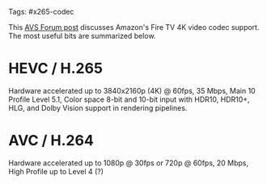 Tags: #x265-codec 

This [AVS Forum post](https://www.avsforum.com/threads/proven-approaches-for-streaming-4k-mkv-files.3054186/) discusses Amazon's Fire TV 4K video codec support.  The most useful bits are summarized below.

# HEVC / H.265
Hardware accelerated up to 3840x2160p (4K) @ 60fps, 35 Mbps, Main 10 Profile Level 5.1, Color space 8-bit and 10-bit input with HDR10, HDR10+, HLG, and Dolby Vision support in rendering pipelines.  

# AVC / H.264
Hardware accelerated up to 1080p @ 30fps or 720p @ 60fps, 20 Mbps, High Profile up to Level 4 (?)
